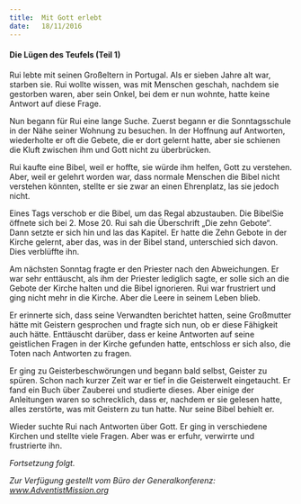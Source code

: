 ```yaml
---
title:  Mit Gott erlebt
date:   18/11/2016
---
```


#### Die Lügen des Teufels (Teil 1)

Rui lebte mit seinen Großeltern in Portugal. Als er sieben Jahre alt war, starben sie. Rui wollte wissen, was mit Menschen geschah, nachdem sie gestorben waren, aber sein Onkel, bei dem er nun wohnte, hatte keine Antwort auf diese Frage.

Nun begann für Rui eine lange Suche. Zuerst begann er die Sonntagsschule in der Nähe seiner Wohnung zu besuchen. In der Hoffnung auf Antworten, wiederholte er oft die Gebete, die er dort gelernt hatte, aber sie schienen die Kluft zwischen ihm und Gott nicht zu überbrücken.

Rui kaufte eine Bibel, weil er hoffte, sie würde ihm helfen, Gott zu verstehen. Aber, weil er gelehrt worden war, dass normale Menschen die Bibel nicht verstehen könnten, stellte er sie zwar an einen Ehrenplatz, las sie jedoch nicht.

Eines Tags verschob er die Bibel, um das Regal abzustauben. Die BibelSie öffnete sich bei 2. Mose 20. Rui sah die Überschrift „Die zehn Gebote“. Dann setzte er sich hin und las das Kapitel. Er hatte die Zehn Gebote in der Kirche gelernt, aber das, was in der Bibel stand, unterschied sich davon. Dies verblüffte ihn.

Am nächsten Sonntag fragte er den Priester nach den Abweichungen. Er war sehr enttäuscht, als ihm der Priester lediglich sagte, er solle sich an die Gebote der Kirche halten und die Bibel ignorieren. Rui war frustriert und ging nicht mehr in die Kirche. Aber die Leere in seinem Leben blieb.

Er erinnerte sich, dass seine Verwandten berichtet hatten, seine Großmutter hätte mit Geistern gesprochen und fragte sich nun, ob er diese Fähigkeit auch hätte. Enttäuscht darüber, dass er keine Antworten auf seine geistlichen Fragen in der Kirche gefunden hatte, entschloss er sich also, die Toten nach Antworten zu fragen.

Er ging zu Geisterbeschwörungen und begann bald selbst, Geister zu spüren. Schon nach kurzer Zeit war er tief in die Geisterwelt eingetaucht. Er fand ein Buch über Zauberei und studierte dieses. Aber einige der Anleitungen waren so schrecklich, dass er, nachdem er sie gelesen hatte, alles zerstörte, was mit Geistern zu tun hatte. Nur seine Bibel behielt er.

Wieder suchte Rui nach Antworten über Gott. Er ging in verschiedene Kirchen und stellte viele Fragen. Aber was er erfuhr, verwirrte und frustrierte ihn.

*Fortsetzung folgt.*

*Zur Verfügung gestellt vom Büro der Generalkonferenz: www.AdventistMission.org*